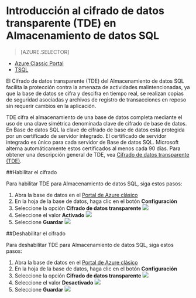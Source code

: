 <properties 
   pageTitle="Introducción al Cifrado de datos transparente (TDE) en Almacenamiento de datos SQL | Microsoft Azure" 
   description="Introducción al cifrado de datos transparente (TDE) en Almacenamiento de datos SQL" 
   services="sql-data-warehouse" 
   documentationCenter="" 
   authors="twounder" 
   manager="barbkess" 
   editor=""/>

<tags 
   ms.service="sql-data-warehouse" 
   ms.workload="data-management" 
   ms.tgt_pltfrm="na" 
   ms.devlang="na" 
   ms.topic="article" 
   ms.date="01/07/2016" 
   ms.author="mausher;barbkess;sonyama"/>
 
# Introducción al cifrado de datos transparente (TDE) en Almacenamiento de datos SQL
> [AZURE.SELECTOR]
- [Azure Classic Portal](sql-data-warehouse-encryption-tde.md)
- [TSQL](sql-data-warehouse-encryption-tde-tsql.md)

El Cifrado de datos transparente (TDE) del Almacenamiento de datos SQL facilita la protección contra la amenaza de actividades malintencionadas, ya que la base de datos se cifra y descifra en tiempo real, se realizan copias de seguridad asociadas y archivos de registro de transacciones en reposo sin requerir cambios en la aplicación.

TDE cifra el almacenamiento de una base de datos completa mediante el uso de una clave simétrica denominada clave de cifrado de base de datos. En Base de datos SQL la clave de cifrado de base de datos está protegida por un certificado de servidor integrado. El certificado de servidor integrado es único para cada servidor de Base de datos SQL. Microsoft alterna automáticamente estos certificados al menos cada 90 días. Para obtener una descripción general de TDE, vea [Cifrado de datos transparente (TDE)].

##Habilitar el cifrado

Para habilitar TDE para Almacenamiento de datos SQL, siga estos pasos:

1. Abra la base de datos en el [Portal de Azure clásico](https://portal.azure.com)
2. En la hoja de la base de datos, haga clic en el botón **Configuración**	
3. Seleccione la opción **Cifrado de datos transparente** ![][1] 
4. Seleccione el valor **Activado** ![][2] 
5. Seleccione **Guardar** ![][3]  

##Deshabilitar el cifrado

Para deshabilitar TDE para Almacenamiento de datos SQL, siga estos pasos:

1. Abra la base de datos en el [Portal de Azure clásico](https://portal.azure.com)
2. En la hoja de la base de datos, haga clic en el botón **Configuración**	
3. Seleccione la opción **Cifrado de datos transparente** ![][1] 
4. Seleccione el valor **Desactivado** ![][4] 
5. Seleccione **Guardar** ![][5]  




<!--Anchors-->
[Cifrado de datos transparente (TDE)]: https://msdn.microsoft.com/library/bb934049.aspx


<!--Image references-->
[1]: ./media/sql-data-warehouse-security-tde/sql-data-warehouse-security-tde-portal-settings.png
[2]: ./media/sql-data-warehouse-security-tde/sql-data-warehouse-security-tde-portal-settings-on.png
[3]: ./media/sql-data-warehouse-security-tde/sql-data-warehouse-security-tde-portal-settings-save.png
[4]: ./media/sql-data-warehouse-security-tde/sql-data-warehouse-security-tde-portal-settings-off.png
[5]: ./media/sql-data-warehouse-security-tde/sql-data-warehouse-security-tde-portal-settings-save2.png

<!--Link references-->

<!---HONumber=AcomDC_0114_2016-->